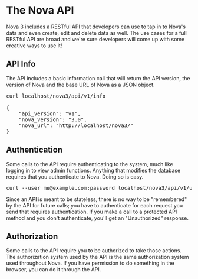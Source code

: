 # The Nova API

Nova 3 includes a RESTful API that developers can use to tap in to Nova's data and even create, edit and delete data as well. The use cases for a full RESTful API are broad and we're sure developers will come up with some creative ways to use it!

## API Info

The API includes a basic information call that will return the API version, the version of Nova and the base URL of Nova as a JSON object.

<pre>curl localhost/nova3/api/v1/info

{
	"api_version": "v1",
	"nova_version": "3.0",
	"nova_url": "http://localhost/nova3/"
}</pre>

## Authentication

Some calls to the API require authenticating to the system, much like logging in to view admin functions. Anything that modifies the database requires that you authenticate to Nova. Doing so is easy.

<pre>curl --user me@example.com:password localhost/nova3/api/v1/user</pre>

Since an API is meant to be stateless, there is no way to be "remembered" by the API for future calls; you have to authenticate for each request you send that requires authentication. If you make a call to a protected API method and you don't authenticate, you'll get an "Unauthorized" response.

## Authorization

Some calls to the API require you to be authorized to take those actions. The authorization system used by the API is the same authorization system used throughout Nova. If you have permission to do something in the browser, you can do it through the API.